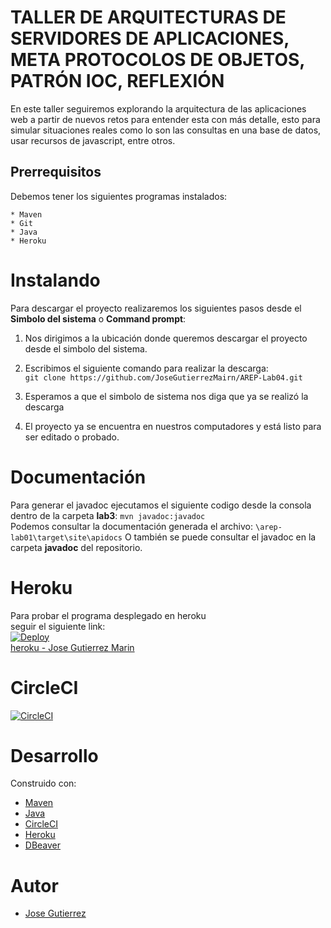 # TALLER DE ARQUITECTURAS DE SERVIDORES DE APLICACIONES, META PROTOCOLOS DE OBJETOS, PATRÓN IOC, REFLEXIÓN
En este taller seguiremos explorando la arquitectura de las aplicaciones web a partir de nuevos retos para entender esta con más detalle,
esto para simular situaciones reales como lo son las consultas en una base de datos, usar recursos de javascript, entre otros.
## Prerrequisitos
Debemos tener los siguientes programas instalados:
~~~
* Maven
* Git
* Java
* Heroku
~~~
# Instalando 
Para descargar el proyecto realizaremos los siguientes pasos desde el **Simbolo del sistema** o **Command prompt**:  
1. Nos dirigimos a la ubicación donde queremos descargar el proyecto desde el simbolo del sistema.  
2. Escribimos el siguiente comando para realizar la descarga:  
`git clone https://github.com/JoseGutierrezMairn/AREP-Lab04.git`
3. Esperamos a que el simbolo de sistema nos diga que ya se realizó la descarga  

4. El proyecto ya se encuentra en nuestros computadores y está listo para ser editado o probado.  
  
# Documentación
Para generar el javadoc ejecutamos el siguiente codigo desde la consola dentro de la carpeta **lab3**: `mvn javadoc:javadoc`  
Podemos consultar la documentación generada el archivo: `\arep-lab01\target\site\apidocs` 
O también se puede consultar el javadoc en la carpeta **javadoc** del repositorio.  

# Heroku  
Para probar el programa desplegado en heroku  
seguir el siguiente link:  
[![Deploy](https://www.herokucdn.com/deploy/button.svg)](https://vast-wildwood-34386.herokuapp.com/home.html)  
[heroku - Jose Gutierrez Marin](https://vast-wildwood-34386.herokuapp.com/home.html)  

# CircleCI  
[![CircleCI](https://circleci.com/gh/circleci/circleci-docs.svg?style=svg)](https://app.circleci.com/pipelines/github/JoseGutierrezMairn/AREP-Lab04)  


# Desarrollo  
Construido con:
* [Maven](https://maven.apache.org/)
* [Java](https://www.java.com/es/)
* [CircleCI](https://circleci.com/)
* [Heroku](https://dashboard.heroku.com/)
* [DBeaver](https://dbeaver.io/)
# Autor
* [Jose Gutierrez](https://github.com/JoseGutierrezMairn)
